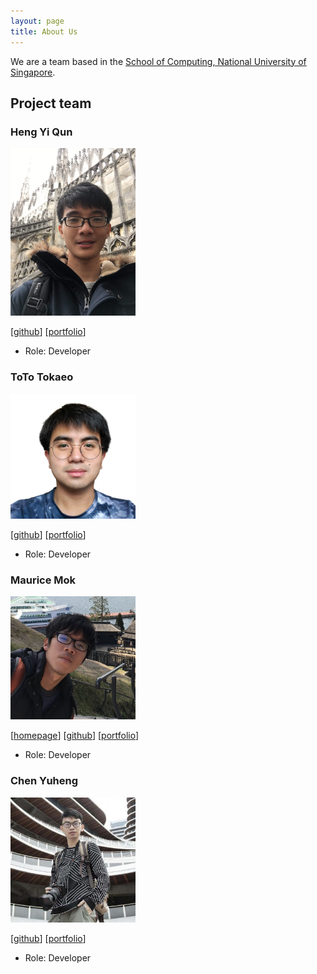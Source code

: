```yaml
---
layout: page
title: About Us
---
```


We are a team based in the [School of Computing, National University of Singapore](http://www.comp.nus.edu.sg).

## Project team


### Heng Yi Qun

<img src="images/hengyiqun.png" width="200px">

[[github](http://github.com/hengyiqun)]
[[portfolio](team/hengyiqun.md)]

* Role: Developer

### ToTo Tokaeo

<img src="images/totoyoyo.png" width="200px">

[[github](http://github.com/totoyoyo)]
[[portfolio](team/totoyoyo.md)]

* Role: Developer

### Maurice Mok

<img src="images/maurice2n97.png" width="200px">

[[homepage](https://github.com/Maurice2n97)]
[[github](https://github.com/Maurice2n97)]
[[portfolio](team/maurice2n97.md)]

* Role: Developer


### Chen Yuheng

<img src="images/skinnychenpi.png" width="200px">

[[github](http://github.com/skinnychenpi)]
[[portfolio](team/skinnychenpi.md)]

* Role: Developer
